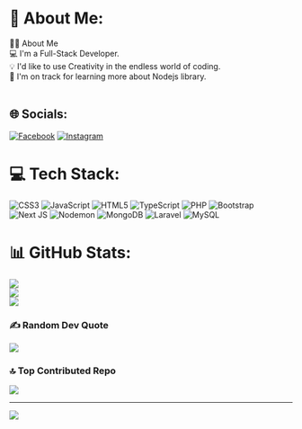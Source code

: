 # 💫 About Me:
👨‍💻  About Me<br>💻   I'm a Full-Stack Developer.<br>💡    I'd like to use Creativity in the endless world of coding.<br>🌱   I'm on track for learning more about Nodejs library.<br><br>


## 🌐 Socials:
[![Facebook](https://img.shields.io/badge/Facebook-%231877F2.svg?logo=Facebook&logoColor=white)](https://facebook.com/mohammed.fade.338) [![Instagram](https://img.shields.io/badge/Instagram-%231877F2.svg?logo=Instagram&logoColor=white)](https://instagram.com/mohammed20fadi)

# 💻 Tech Stack:
![CSS3](https://img.shields.io/badge/css3-%231572B6.svg?style=for-the-badge&logo=css3&logoColor=white) ![JavaScript](https://img.shields.io/badge/javascript-%23323330.svg?style=for-the-badge&logo=javascript&logoColor=%23F7DF1E) ![HTML5](https://img.shields.io/badge/html5-%23E34F26.svg?style=for-the-badge&logo=html5&logoColor=white) ![TypeScript](https://img.shields.io/badge/typescript-%23007ACC.svg?style=for-the-badge&logo=typescript&logoColor=white) ![PHP](https://img.shields.io/badge/php-%23777BB4.svg?style=for-the-badge&logo=php&logoColor=white) ![Bootstrap](https://img.shields.io/badge/bootstrap-%238511FA.svg?style=for-the-badge&logo=bootstrap&logoColor=white) ![Next JS](https://img.shields.io/badge/Next-black?style=for-the-badge&logo=next.js&logoColor=white) ![Nodemon](https://img.shields.io/badge/NODEMON-%23323330.svg?style=for-the-badge&logo=nodemon&logoColor=%BBDEAD) ![MongoDB](https://img.shields.io/badge/MongoDB-%234ea94b.svg?style=for-the-badge&logo=mongodb&logoColor=white) ![Laravel](https://img.shields.io/badge/laravel-%23FF2D20.svg?style=for-the-badge&logo=laravel&logoColor=white) ![MySQL](https://img.shields.io/badge/mysql-4479A1.svg?style=for-the-badge&logo=mysql&logoColor=white)
# 📊 GitHub Stats:
![](https://github-readme-stats.vercel.app/api?username=mohammedFade&theme=midnight-purple&hide_border=false&include_all_commits=true&count_private=true)<br/>
![](https://github-readme-streak-stats.herokuapp.com/?user=mohammedFade&theme=midnight-purple&hide_border=false)<br/>
![](https://github-readme-stats.vercel.app/api/top-langs/?username=mohammedFade&theme=midnight-purple&hide_border=false&include_all_commits=true&count_private=true&layout=compact)

### ✍️ Random Dev Quote
![](https://quotes-github-readme.vercel.app/api?type=horizontal&theme=tokyonight)

### 🔝 Top Contributed Repo
![](https://github-contributor-stats.vercel.app/api?username=mohammedFade&limit=5&theme=dark&combine_all_yearly_contributions=true)

---
[![](https://visitcount.itsvg.in/api?id=mohammedFade&icon=2&color=1)](https://visitcount.itsvg.in)

<!-- Proudly created with GPRM ( https://gprm.itsvg.in ) -->
